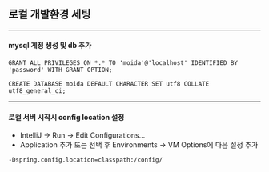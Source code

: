 ## 로컬 개발환경 세팅

---
#### mysql 계정 생성 및 db 추가
```
GRANT ALL PRIVILEGES ON *.* TO 'moida'@'localhost' IDENTIFIED BY 'password' WITH GRANT OPTION;

CREATE DATABASE moida DEFAULT CHARACTER SET utf8 COLLATE utf8_general_ci;
```

---
#### 로컬 서버 시작시 config location 설정
* IntelliJ -> Run -> Edit Configurations...
* Application 추가 또는 선택 후 Environments -> VM Options에 다음 설정 추가

```
-Dspring.config.location=classpath:/config/
```
